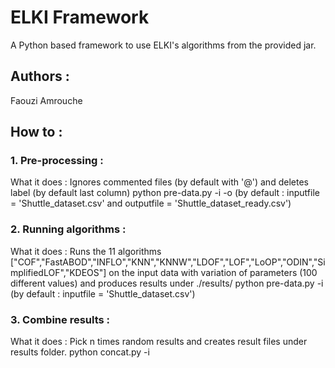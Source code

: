 # ELKI Framework

A Python based framework to use ELKI's algorithms from the provided jar.

## Authors :
Faouzi Amrouche

## How to :

### 1. Pre-processing :
What it does : Ignores commented files (by default with '@') and deletes label (by default last column)
python pre-data.py -i <inputfile> -o <outputfile> (by default : inputfile = 'Shuttle_dataset.csv' and outputfile = 'Shuttle_dataset_ready.csv')

### 2. Running algorithms :
What it does : Runs the 11 algorithms ["COF","FastABOD","INFLO","KNN","KNNW","LDOF","LOF","LoOP","ODIN","SimplifiedLOF","KDEOS"] on the input data with variation of parameters (100 different values) and produces results under ./results/<ALGO> 
python pre-data.py -i <inputfile> (by default : inputfile = 'Shuttle_dataset.csv')

### 3. Combine results :
What it does : Pick n times random results and creates result files under results folder.
python concat.py -i <repetitions>

